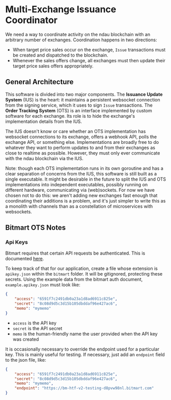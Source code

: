 # Multi-Exchange Issuance Coordinator

We need a way to coordinate activity on the ndau blockchain with an arbitrary number of exchanges. Coordination happens in two directions:

- When target price sales occur on the exchange, `Issue` transactions must be created and dispatched to the blockchain.
- Whenever the sales offers change, all exchanges must then update their target price sales offers appropriately.

## General Architecture

This software is divided into two major components. The **Issuance Update System** (IUS) is the heart: it maintains a persistent websocket connection from the signing service, which it uses to sign `Issue` transactions. The **Order Tracking System** (OTS) is an interface implemented by custom software for each exchange. Its role is to hide the exchange's implementation details from the IUS.

The IUS doesn't know or care whether an OTS implementation has websocket connections to its exchange, offers a webhook API, polls the exchange API, or something else. Implementations are broadly free to do whatever they want to perform updates to and from their exchanges as close to realtime as possible. However, they must only ever communicate with the ndau blockchain via the IUS.

Note: though each OTS implementation runs in its own goroutine and has a clear separation of concerns from the IUS, this software is still built as a single executable. It might be desirable in the future to split the IUS and OTS implementations into independent executables, possibly running on different hardware, communicating via (web)sockets. For now we have chosen not to do this: we aren't adding new exchanges fast enough that coordinating their additions is a problem, and it's just simpler to write this as a monolith with channels than as a constellation of microservices with websockets.

## Bitmart OTS Notes

### Api Keys

Bitmart requires that certain API requests be authenticated. This is documented [here](https://github.com/bitmartexchange/bitmart-official-api-docs/blob/master/rest/authenticated/oauth.md).

To keep track of that for our application, create a file whose extension is `apikey.json` within the `bitmart` folder. It will be gitignored, protecting these secrets. Using the example data from the bitmart auth document, `example.apikey.json` must look like:

```json
{
    "access": "6591f7c2491db0a23a1d8ad6911c825e",
    "secret": "8c08d9d5c3d15b105dbddaf96e427ac6",
    "memo": "mymemo"
}
```

- `access` is the API key
- `secret` is the API secret
- `memo` is the human-friendly name the user provided when the API key was created

It is occasionally necessary to override the endpoint used for a particular key. This is mainly useful for testing. If necessary, just add an `endpoint` field to the json file, like:

```json
{
    "access": "6591f7c2491db0a23a1d8ad6911c825e",
    "secret": "8c08d9d5c3d15b105dbddaf96e427ac6",
    "memo": "mymemo",
    "endpoint": "https://bm-htf-v2-testing-d8pvw98nl.bitmart.com"
}
```
